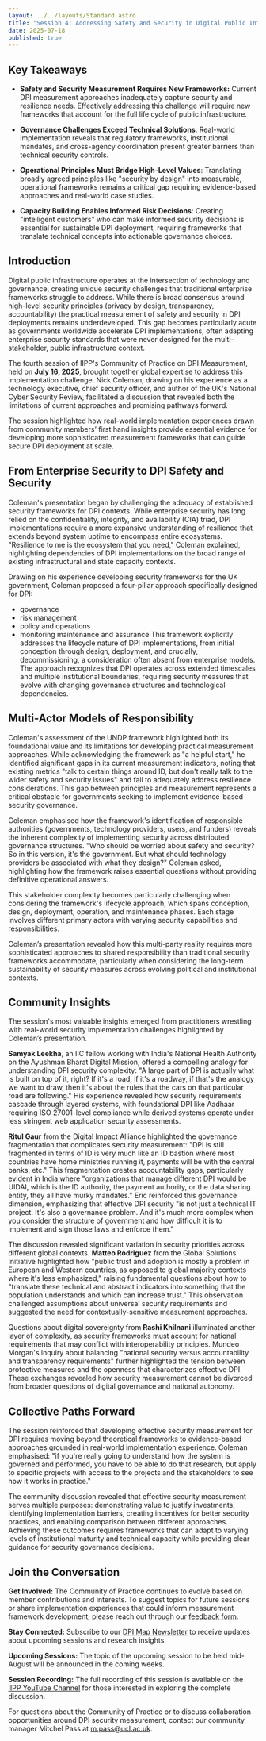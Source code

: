 ```yaml
---
layout: ../../layouts/Standard.astro
title: "Session 4: Addressing Safety and Security in Digital Public Infrastructure "
date: 2025-07-18
published: true
---
```

## Key Takeaways

*   **Safety and Security Measurement Requires New Frameworks:** Current DPI measurement approaches inadequately capture security and resilience needs. Effectively addressing this challenge will require new frameworks that account for the full life cycle of public infrastructure.  
    
*   **Governance Challenges Exceed Technical Solutions**: Real-world implementation reveals that regulatory frameworks, institutional mandates, and cross-agency coordination present greater barriers than technical security controls.    
*   **Operational Principles Must Bridge High-Level Values**: Translating broadly agreed principles like "security by design" into measurable, operational frameworks remains a critical gap requiring evidence-based approaches and real-world case studies. 
*   **Capacity Building Enables Informed Risk Decisions**: Creating "intelligent customers" who can make informed security decisions is essential for sustainable DPI deployment, requiring frameworks that translate technical concepts into actionable governance choices.
    

## Introduction

Digital public infrastructure operates at the intersection of technology and governance, creating unique security challenges that traditional enterprise frameworks struggle to address. While there is broad consensus around high-level security principles (privacy by design, transparency, accountability) the practical measurement of safety and security in DPI deployments remains underdeveloped. This gap becomes particularly acute as governments worldwide accelerate DPI implementations, often adapting enterprise security standards that were never designed for the multi-stakeholder, public infrastructure context.

The fourth session of IIPP's Community of Practice on DPI Measurement, held on **July 16, 2025**, brought together global expertise to address this implementation challenge. Nick Coleman, drawing on his experience as a technology executive, chief security officer, and author of the UK's National Cyber Security Review, facilitated a discussion that revealed both the limitations of current approaches and promising pathways forward.  
  
The session highlighted how real-world implementation experiences drawn from community members’ first hand insights provide essential evidence for developing more sophisticated measurement frameworks that can guide secure DPI deployment at scale.

## From Enterprise Security to DPI Safety and Security

Coleman's presentation began by challenging the adequacy of established security frameworks for DPI contexts. While enterprise security has long relied on the confidentiality, integrity, and availability (CIA) triad, DPI implementations require a more expansive understanding of resilience that extends beyond system uptime to encompass entire ecosystems. "Resilience to me is the ecosystem that you need," Coleman explained, highlighting dependencies of DPI implementations on the broad range of existing infrastructural and state capacity contexts.  
  
Drawing on his experience developing security frameworks for the UK government, Coleman proposed a four-pillar approach specifically designed for DPI:

*   governance
*   risk management
*   policy and operations
*   monitoring maintenance and assurance
This framework explicitly addresses the lifecycle nature of DPI implementations, from initial conception through design, deployment, and crucially, decommissioning, a consideration often absent from enterprise models. The approach recognizes that DPI operates across extended timescales and multiple institutional boundaries, requiring security measures that evolve with changing governance structures and technological dependencies.  

## Multi-Actor Models of Responsibility

Coleman's assessment of the UNDP framework highlighted both its foundational value and its limitations for developing practical measurement approaches. While acknowledging the framework as "a helpful start," he identified significant gaps in its current measurement indicators, noting that existing metrics "talk to certain things around ID, but don't really talk to the wider safety and security issues" and fail to adequately address resilience considerations. This gap between principles and measurement represents a critical obstacle for governments seeking to implement evidence-based security governance.  
  
Coleman emphasised how the framework's identification of responsible authorities (governments, technology providers, users, and funders) reveals the inherent complexity of implementing security across distributed governance structures. "Who should be worried about safety and security? So in this version, it's the government. But what should technology providers be associated with what they design?" Coleman asked, highlighting how the framework raises essential questions without providing definitive operational answers.  
  
This stakeholder complexity becomes particularly challenging when considering the framework's lifecycle approach, which spans conception, design, deployment, operation, and maintenance phases. Each stage involves different primary actors with varying security capabilities and responsibilities.

Coleman’s presentation revealed how this multi-party reality requires more sophisticated approaches to shared responsibility than traditional security frameworks accommodate, particularly when considering the long-term sustainability of security measures across evolving political and institutional contexts.

## Community Insights

The session's most valuable insights emerged from practitioners wrestling with real-world security implementation challenges highlighted by Coleman’s presentation.

**Samyak Leekha**, an IIC fellow working with India's National Health Authority on the Ayushman Bharat Digital Mission, offered a compelling analogy for understanding DPI security complexity: "A large part of DPI is actually what is built on top of it, right? If it's a road, if it's a roadway, if that's the analogy we want to draw, then it's about the rules that the cars on that particular road are following." His experience revealed how security requirements cascade through layered systems, with foundational DPI like Aadhaar requiring ISO 27001-level compliance while derived systems operate under less stringent web application security assessments.

**Ritul Gaur** from the Digital Impact Alliance highlighted the governance fragmentation that complicates security measurement: "DPI is still fragmented in terms of ID is very much like an ID bastion where most countries have home ministries running it, payments will be with the central banks, etc." This fragmentation creates accountability gaps, particularly evident in India where "organizations that manage different DPI would be UIDAI, which is the ID authority, the payment authority, or the data sharing entity, they all have murky mandates." Eric reinforced this governance dimension, emphasizing that effective DPI security "is not just a technical IT project. It's also a governance problem. And it's much more complex when you consider the structure of government and how difficult it is to implement and sign those laws and enforce them."

The discussion revealed significant variation in security priorities across different global contexts. **Matteo Rodriguez** from the Global Solutions Initiative highlighted how "public trust and adoption is mostly a problem in European and Western countries, as opposed to global majority contexts where it's less emphasized," raising fundamental questions about how to "translate these technical and abstract indicators into something that the population understands and which can increase trust." This observation challenged assumptions about universal security requirements and suggested the need for contextually-sensitive measurement approaches.

Questions about digital sovereignty from **Rashi Khilnani** illuminated another layer of complexity, as security frameworks must account for national requirements that may conflict with interoperability principles. Mundeo Morgan's inquiry about balancing "national security versus accountability and transparency requirements" further highlighted the tension between protective measures and the openness that characterizes effective DPI. These exchanges revealed how security measurement cannot be divorced from broader questions of digital governance and national autonomy.

## Collective Paths Forward

The session reinforced that developing effective security measurement for DPI requires moving beyond theoretical frameworks to evidence-based approaches grounded in real-world implementation experience. Coleman emphasised: "if you're really going to understand how the system is governed and performed, you have to be able to do that research, but apply to specific projects with access to the projects and the stakeholders to see how it works in practice."

The community discussion revealed that effective security measurement serves multiple purposes: demonstrating value to justify investments, identifying implementation barriers, creating incentives for better security practices, and enabling comparison between different approaches. Achieving these outcomes requires frameworks that can adapt to varying levels of institutional maturity and technical capacity while providing clear guidance for security governance decisions.

## Join the Conversation  
  
**Get Involved:** The Community of Practice continues to evolve based on member contributions and interests. To suggest topics for future sessions or share implementation experiences that could inform measurement framework development, please reach out through our [feedback form](https://docs.google.com/forms/d/e/1FAIpQLSfSGSYL6lOwzNBqtwsiRYKQXnBGSx32IXeh9fPpWQjx2r0erg/viewform?usp=dialog).

**Stay Connected:** Subscribe to our [DPI Map Newsletter](https://docs.google.com/forms/d/e/1FAIpQLSef0ja9DQhV9uBpgSBILh0eNT152Y2nv_9DRGZNFqulZT09Eg/alreadyresponded) to receive updates about upcoming sessions and research insights. 

**Upcoming Sessions:** The topic of the upcoming session to be held mid-August will be announced in the coming weeks. 

**Session Recording:** The full recording of this session is available on the [IIPP YouTube Channel](https://www.youtube.com/watch?v=mqt8Xw_gwY4&t=5s) for those interested in exploring the complete discussion.

For questions about the Community of Practice or to discuss collaboration opportunities around DPI security measurement, contact our community manager Mitchel Pass at [m.pass@ucl.ac.uk](mailto:m.pass@ucl.ac.uk).